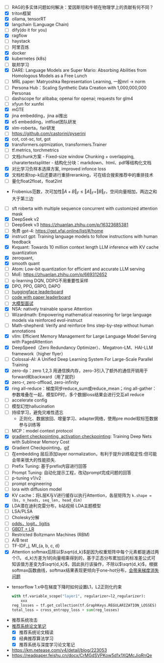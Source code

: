 - [ ] RAG的多实体问题如何解决：爱因斯坦和牛顿在物理学上的贡献有何不同？
- [x] triton框架
- [x] ollama, tensorRT
- [x] langchain (Language Chain)
- [ ] dify(do it for you)
- [x] ragflow
- [ ] haystack
- [ ] 阿里百炼
- [x] docker
- [x] kubernetes (k8s)
- [ ] 联邦学习
- [x] DARE: Language Models are Super Mario: Absorbing Abilities from Homologous Models as a Free Lunch
- [ ] MRL paper: Matryoshka Representation Learning, 一般mrl → norm
- [ ] Persona Hub：Scaling Synthetic Data Creation with 1,000,000,000 Personas
- [ ] dashscope for alibaba; openai for openai; requests for glm4
- [ ] xfyun for xunfei
- [x] mGTE
- [x] jina embedding，jina ai推出
- [x] e5 embedding，intfloat团队研发
- [x] xlm-roberta，fair研发
- [ ] https://github.com/castorini/pyserini
- [x] cot, cot-sc, tot, got
- [x] transformers.optmization, transformers.Trainer
- [ ] tf.metrics, torchmetrics
- [ ] 文档chunk方案
        - Fixed-size window Chunking + overlapping, charatertextsplitter
        - 结构化分块：markdown、html、pdf等结构化文档
- [x] 对比学习负样本选择方案, improved infonce loss
- [x] 文档检索top-k后还要进行重排reranking，可在结合搜索推荐中的重排技术
- [ ] 量化float2float，float2int
- Frobenius范数，次可加性$\Vert A+B \Vert_{F}\le \Vert A \Vert_F + \Vert B \Vert_F$，空间向量相加，两边之和大于第三边
- [ ] sft roberta with multiple sequence concurrent with customized attention mask
- [x] DeepSeek v2
- [ ] DeepSeek v3 https://zhuanlan.zhihu.com/p/16323685381
- [ ] 免费 gpt-4: https://gpt.xfai.online/list/#/home
- [x] instruct gpt: Training language models to follow instructions with human feedback
- [x] Kvquant: Towards 10 million context length LLM inference with KV cache quantization
- [x] zeroquant, 
- [x] smooth quant
- [ ] Atom: Low-bit quantization for efficient and accurate LLM serving
- [ ] MoE: https://zhuanlan.zhihu.com/p/669312652
- [ ] q-learning DQN, DDPG不用重要性采样
- [x] DPO, PPO, GRPO, DAPO
- [ ] [huggingface leaderboard](https://huggingface.co/spaces?q=leaderboard)
- [ ] [code with paper leaderboard](https://paperswithcode.com/sota)
- [ ] [大模型面试](https://zhuanlan.zhihu.com/p/691588703)
- [x] NSA: natively trainable sparse Attention
- [ ] Wizardmath: Empowering mathematical reasoning for large language models via reinforced evol-instruct
- [ ] Math-shepherd: Verify and reinforce llms step-by-step without human annotations
- [x] vllm: Efficient Memory Management for Large Language Model Serving with PagedAttention
- [x] DeepSpeed（Zero Redundancy Optimizer）、Megatron-LM、HAI-LLM framework（higher flyer）
- [ ] Colossal-AI:  A Unified Deep Learning System For Large-Scale Parallel Training
- [x] zero-dp：zero 1,2,3 用通信换内存，zero-3引入了额外的通信开销用于forward和backward（用了就扔）
- [x] zero-r, zero-offload, zero-infinity
- [x] ring all-reduce：梯度同步reduce_sum或reduce_mean；ring all-gather：参数堆叠在一起，模型DP时，多个数据loss结果会进行交互all reduce
- [ ] accelerate config
- [ ] 模型幻觉hallucination
- [ ] 持续学习，避免灾难性遗忘
    - 正则化、数据放回、增量学习、adapter网络，使用pre model软标签数据参与训练等
- [ ] MCP：model context protocol
- [x] [gradient checkpointing, activation checkpointing](https://www.bilibili.com/video/BV1nJ4m1M7Qw/?spm_id_from=333.1387.search.video_card.click&vd_source=782e4c31fc5e63b7cb705fa371eeeb78): Training Deep Nets with Sublinear Memory Cost
- [x] Gradient Checkpointing，[gif](https://pic3.zhimg.com/v2-1679b74a85687cdb250e532931bb266a_b.webp)
- [ ] 在embedding 层后添加layer normalization，有利于提升训练稳定性:但可能会带来很大的性能损失.
- [ ] Prefix Tuning: 基于prefix内容进行回答
- [ ] Prompt Tuning: 自动化提示工程，改动prompt完成问题的回答
- [ ] p-tuning v1/v2
- [ ] prompt engineering
- [ ] lora with diffusion model 
- [x] KV cache：将L层K与V进行缓存以执行Attention，各层矩阵为 `k.shape = (bs, n_heads, seq_len, head_dim)`
- [x] LDA潜在迪利克雷分布，b站视频 LDA主题模型
- [ ] LSA/PLSA
- [ ] Cholesky分解
- [ ] [odds，logit，ligitis](https://zhuanlan.zhihu.com/p/435912211)
- [ ] [GBDT + LR](https://www.cnblogs.com/wkang/p/9657032.html)
- [ ] Restricted Boltzmann Machines (RBM)
- [ ] A/B test
- [ ] TF-IDF_j, MI_{a, b, c, d}
- [x] Attention softmax后除以$\sqrt{d_k}$是因为权重矩阵中每个元素都是通过两个(1， d_k)方差为1的向量相乘得到的，基于正态分布累加后的标准差公式可知该值方差变为$\sqrt{d_k}$，因此执行该操作，不除以$\sqrt{d_k}$，根据softmax函数曲线，softmax结果表现更倾向于one-hot分布，[会带来梯度消失问题](https://spaces.ac.cn/archives/8620/comment-page-4#comment-24076)
- tensorflow 1.x中在梯度下降时如何设置L1，L2正则化约束
    ```python
    with tf.variable_scope("layer1", regularizer=l2_regularizer):
        xxx
    reg_losses = tf.get_collection(tf.GraphKeys.REGULARIZATION_LOSSES)
    total_loss = cross_entropy_loss + sum(reg_losses)
    ```
- 推荐系统攻击
- [推荐系统论文笔记](https://github.com/Doragd/Algorithm-Practice-in-Industry/blob/main/%E6%90%9C%E5%B9%BF%E6%8E%A8%E7%AE%97%E6%B3%95%E7%B3%BB%E5%88%97%E4%B8%B2%E8%AE%B2.md#%E6%8E%A8%E8%8D%90%E7%B3%BB%E7%BB%9F%E8%AE%BA%E6%96%87%E7%AC%94%E8%AE%B0)
    - [x] 推荐系统论文精读
    - [x] 经典推荐算法学习
    - [x] 推荐系统与深度学习论文笔记
- https://km.netease.com/v4/detail/blog/223053  
- https://readpaper.feishu.cn/docx/CrMGdSVPKow5d1x1XQMcJioRnQe
